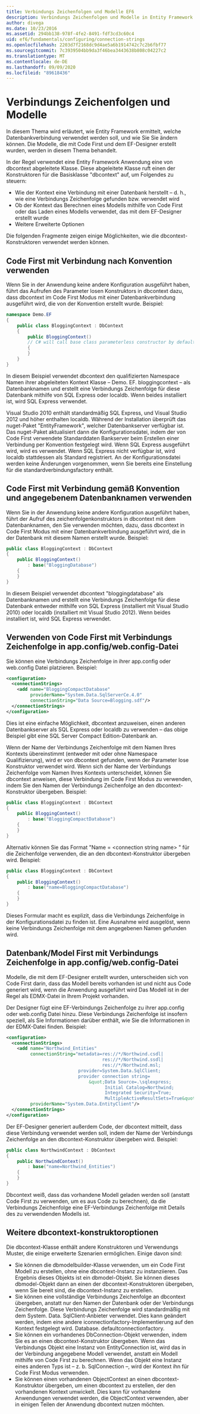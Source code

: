 ```yaml
---
title: Verbindungs Zeichenfolgen und Modelle EF6
description: Verbindungs Zeichenfolgen und Modelle in Entity Framework 6
author: divega
ms.date: 10/23/2016
ms.assetid: 294bb138-978f-4fe2-8491-fdf3cd3c60c4
uid: ef6/fundamentals/configuring/connection-strings
ms.openlocfilehash: 2203d7f2168dc9d4ae5a6b1914742c7c2b6fbf77
ms.sourcegitcommit: 7c3939504bb9da3f46bea3443638b808c04227c2
ms.translationtype: MT
ms.contentlocale: de-DE
ms.lasthandoff: 09/09/2020
ms.locfileid: "89618436"
---
```

# <a name="connection-strings-and-models"></a>Verbindungs Zeichenfolgen und Modelle
In diesem Thema wird erläutert, wie Entity Framework ermittelt, welche Datenbankverbindung verwendet werden soll, und wie Sie Sie ändern können. Die Modelle, die mit Code First und dem EF-Designer erstellt wurden, werden in diesem Thema behandelt.  

In der Regel verwendet eine Entity Framework Anwendung eine von dbcontext abgeleitete Klasse. Diese abgeleitete Klasse ruft einen der Konstruktoren für die Basisklasse "dbcontext" auf, um Folgendes zu steuern:  

- Wie der Kontext eine Verbindung mit einer Datenbank herstellt – d. h., wie eine Verbindungs Zeichenfolge gefunden bzw. verwendet wird  
- Ob der Kontext das Berechnen eines Modells mithilfe von Code First oder das Laden eines Modells verwendet, das mit dem EF-Designer erstellt wurde  
- Weitere Erweiterte Optionen  

Die folgenden Fragmente zeigen einige Möglichkeiten, wie die dbcontext-Konstruktoren verwendet werden können.  

## <a name="use-code-first-with-connection-by-convention"></a>Code First mit Verbindung nach Konvention verwenden  

Wenn Sie in der Anwendung keine andere Konfiguration ausgeführt haben, führt das Aufrufen des Parameter losen Konstruktors in dbcontext dazu, dass dbcontext im Code First Modus mit einer Datenbankverbindung ausgeführt wird, die von der Konvention erstellt wurde. Beispiel:  

``` csharp  
namespace Demo.EF
{
    public class BloggingContext : DbContext
    {
        public BloggingContext()
        // C# will call base class parameterless constructor by default
        {
        }
    }
}
```  

In diesem Beispiel verwendet dbcontext den qualifizierten Namespace Namen ihrer abgeleiteten Kontext Klasse – Demo. EF. bloggingcontext – als Datenbanknamen und erstellt eine Verbindungs Zeichenfolge für diese Datenbank mithilfe von SQL Express oder localdb. Wenn beides installiert ist, wird SQL Express verwendet.  

Visual Studio 2010 enthält standardmäßig SQL Express, und Visual Studio 2012 und höher enthalten localdb. Während der Installation überprüft das nuget-Paket "EntityFramework", welcher Datenbankserver verfügbar ist. Das nuget-Paket aktualisiert dann die Konfigurationsdatei, indem der von Code First verwendete Standarddaten Bankserver beim Erstellen einer Verbindung per Konvention festgelegt wird. Wenn SQL Express ausgeführt wird, wird es verwendet. Wenn SQL Express nicht verfügbar ist, wird localdb stattdessen als Standard registriert. An der Konfigurationsdatei werden keine Änderungen vorgenommen, wenn Sie bereits eine Einstellung für die standardverbindungsfactory enthält.  

## <a name="use-code-first-with-connection-by-convention-and-specified-database-name"></a>Code First mit Verbindung gemäß Konvention und angegebenem Datenbanknamen verwenden  

Wenn Sie in der Anwendung keine andere Konfiguration ausgeführt haben, führt der Aufruf des zeichenfolgenkonstruktors in dbcontext mit dem Datenbanknamen, den Sie verwenden möchten, dazu, dass dbcontext in Code First Modus mit einer Datenbankverbindung ausgeführt wird, die in der Datenbank mit diesem Namen erstellt wurde. Beispiel:  

``` csharp  
public class BloggingContext : DbContext
{
    public BloggingContext()
        : base("BloggingDatabase")
    {
    }
}
```  

In diesem Beispiel verwendet dbcontext "bloggingdatabase" als Datenbanknamen und erstellt eine Verbindungs Zeichenfolge für diese Datenbank entweder mithilfe von SQL Express (installiert mit Visual Studio 2010) oder localdb (installiert mit Visual Studio 2012). Wenn beides installiert ist, wird SQL Express verwendet.  

## <a name="use-code-first-with-connection-string-in-appconfigwebconfig-file"></a>Verwenden von Code First mit Verbindungs Zeichenfolge in app.config/web.config-Datei  

Sie können eine Verbindungs Zeichenfolge in ihrer app.config oder web.config Datei platzieren. Beispiel:  

``` xml  
<configuration>
  <connectionStrings>
    <add name="BloggingCompactDatabase"
         providerName="System.Data.SqlServerCe.4.0"
         connectionString="Data Source=Blogging.sdf"/>
  </connectionStrings>
</configuration>
```  

Dies ist eine einfache Möglichkeit, dbcontext anzuweisen, einen anderen Datenbankserver als SQL Express oder localdb zu verwenden – das obige Beispiel gibt eine SQL Server Compact Edition-Datenbank an.  

Wenn der Name der Verbindungs Zeichenfolge mit dem Namen Ihres Kontexts übereinstimmt (entweder mit oder ohne Namespace Qualifizierung), wird er von dbcontext gefunden, wenn der Parameter lose Konstruktor verwendet wird. Wenn sich der Name der Verbindungs Zeichenfolge vom Namen Ihres Kontexts unterscheidet, können Sie dbcontext anweisen, diese Verbindung im Code First Modus zu verwenden, indem Sie den Namen der Verbindungs Zeichenfolge an den dbcontext-Konstruktor übergeben. Beispiel:  

``` csharp  
public class BloggingContext : DbContext
{
    public BloggingContext()
        : base("BloggingCompactDatabase")
    {
    }
}
```  

Alternativ können Sie das Format "Name = \<connection string name\> " für die Zeichenfolge verwenden, die an den dbcontext-Konstruktor übergeben wird. Beispiel:  

``` csharp  
public class BloggingContext : DbContext
{
    public BloggingContext()
        : base("name=BloggingCompactDatabase")
    {
    }
}
```  

Dieses Formular macht es explizit, dass die Verbindungs Zeichenfolge in der Konfigurationsdatei zu finden ist. Eine Ausnahme wird ausgelöst, wenn keine Verbindungs Zeichenfolge mit dem angegebenen Namen gefunden wird.  

## <a name="databasemodel-first-with-connection-string-in-appconfigwebconfig-file"></a>Datenbank/Model First mit Verbindungs Zeichenfolge in app.config/web.config-Datei  

Modelle, die mit dem EF-Designer erstellt wurden, unterscheiden sich von Code First darin, dass das Modell bereits vorhanden ist und nicht aus Code generiert wird, wenn die Anwendung ausgeführt wird Das Modell ist in der Regel als EDMX-Datei in Ihrem Projekt vorhanden.  

Der Designer fügt eine EF-Verbindungs Zeichenfolge zu ihrer app.config oder web.config Datei hinzu. Diese Verbindungs Zeichenfolge ist insofern speziell, als Sie Informationen darüber enthält, wie Sie die Informationen in der EDMX-Datei finden. Beispiel:  

``` xml  
<configuration>  
  <connectionStrings>  
    <add name="Northwind_Entities"  
         connectionString="metadata=res://*/Northwind.csdl|  
                                    res://*/Northwind.ssdl|  
                                    res://*/Northwind.msl;  
                           provider=System.Data.SqlClient;  
                           provider connection string=  
                               &quot;Data Source=.\sqlexpress;  
                                     Initial Catalog=Northwind;  
                                     Integrated Security=True;  
                                     MultipleActiveResultSets=True&quot;"  
         providerName="System.Data.EntityClient"/>  
  </connectionStrings>  
</configuration>
```  

Der EF-Designer generiert außerdem Code, der dbcontext mitteilt, dass diese Verbindung verwendet werden soll, indem der Name der Verbindungs Zeichenfolge an den dbcontext-Konstruktor übergeben wird. Beispiel:  

``` csharp  
public class NorthwindContext : DbContext
{
    public NorthwindContext()
        : base("name=Northwind_Entities")
    {
    }
}
```  

Dbcontext weiß, dass das vorhandene Modell geladen werden soll (anstatt Code First zu verwenden, um es aus Code zu berechnen), da die Verbindungs Zeichenfolge eine EF-Verbindungs Zeichenfolge mit Details des zu verwendenden Modells ist.  

## <a name="other-dbcontext-constructor-options"></a>Weitere dbcontext-konstruktoroptionen  

Die dbcontext-Klasse enthält andere Konstruktoren und Verwendungs Muster, die einige erweiterte Szenarien ermöglichen. Einige davon sind:  

- Sie können die dbmodelbuilder-Klasse verwenden, um ein Code First Modell zu erstellen, ohne eine dbcontext-Instanz zu instanziieren. Das Ergebnis dieses Objekts ist ein dbmodel-Objekt. Sie können dieses dbmodel-Objekt dann an einen der dbcontext-Konstruktoren übergeben, wenn Sie bereit sind, die dbcontext-Instanz zu erstellen.  
- Sie können eine vollständige Verbindungs Zeichenfolge an dbcontext übergeben, anstatt nur den Namen der Datenbank oder der Verbindungs Zeichenfolge. Diese Verbindungs Zeichenfolge wird standardmäßig mit dem System. Data. SqlClient-Anbieter verwendet. Dies kann geändert werden, indem eine andere iconnectionfactory-Implementierung auf den Kontext festgelegt wird. Database. defaultconnectionfactory.  
- Sie können ein vorhandenes DbConnection-Objekt verwenden, indem Sie es an einen dbcontext-Konstruktor übergeben. Wenn das Verbindungs Objekt eine Instanz von EntityConnection ist, wird das in der Verbindung angegebene Modell verwendet, anstatt ein Modell mithilfe von Code First zu berechnen. Wenn das Objekt eine Instanz eines anderen Typs ist – z. b. SqlConnection –, wird der Kontext ihn für Code First Modus verwenden.  
- Sie können einen vorhandenen ObjectContext an einen dbcontext-Konstruktor übergeben, um einen dbcontext zu erstellen, der den vorhandenen Kontext umwickelt. Dies kann für vorhandene Anwendungen verwendet werden, die ObjectContext verwenden, aber in einigen Teilen der Anwendung dbcontext nutzen möchten.  
